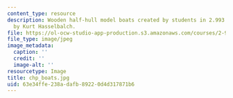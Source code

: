 ```yaml
---
content_type: resource
description: Wooden half-hull model boats created by students in 2.993. Photograph
  by Kurt Hasselbalch.
file: https://ol-ocw-studio-app-production.s3.amazonaws.com/courses/2-993-special-topics-in-mechanical-engineering-the-art-and-science-of-boat-design-january-iap-2007/63e34ffe238adafb89220d4d317871b6_chp_boats.jpg
file_type: image/jpeg
image_metadata:
  caption: ''
  credit: ''
  image-alt: ''
resourcetype: Image
title: chp_boats.jpg
uid: 63e34ffe-238a-dafb-8922-0d4d317871b6
---
```

